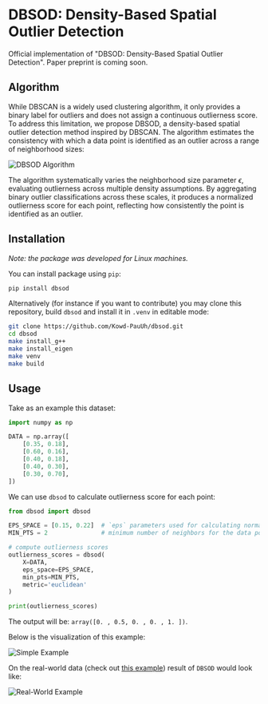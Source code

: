 # DBSOD: Density-Based Spatial Outlier Detection

Official implementation of "DBSOD: Density-Based Spatial Outlier Detection". Paper preprint is coming soon.

## Algorithm

While DBSCAN is a widely used clustering algorithm, it only provides a binary label for outliers and does not assign a continuous outlierness score. To address this limitation, we propose DBSOD, a density-based spatial outlier detection method inspired by DBSCAN. The algorithm estimates the consistency with which a data point is identified as an outlier across a range of neighborhood sizes:

![DBSOD Algorithm](examples/figures/algorithm.png "DBSOD Algorithm")

The algorithm systematically varies the neighborhood size parameter $\epsilon$, evaluating outlierness across multiple density assumptions. By aggregating binary outlier classifications across these scales, it produces a normalized outlierness score for each point, reflecting how consistently the point is identified as an outlier.

## Installation

_Note: the package was developed for Linux machines._

You can install package using `pip`:

```sh
pip install dbsod
```

Alternatively (for instance if you want to contribute) you may clone this repository, build `dbsod` and install it in `.venv` in editable mode:
```sh
git clone https://github.com/Kowd-PauUh/dbsod.git
cd dbsod
make install_g++
make install_eigen
make venv
make build
```

## Usage

Take as an example this dataset:

```python
import numpy as np

DATA = np.array([
    [0.35, 0.18],
    [0.60, 0.16],
    [0.40, 0.18],
    [0.40, 0.30],
    [0.30, 0.70],
])
```

We can use `dbsod` to calculate outlierness score for each point:

```python
from dbsod import dbsod

EPS_SPACE = [0.15, 0.22]  # `eps` parameters used for calculating normalized outlierness score
MIN_PTS = 2               # minimum number of neighbors for the data point to become "core" point

# compute outlierness scores
outlierness_scores = dbsod(
    X=DATA,
    eps_space=EPS_SPACE,
    min_pts=MIN_PTS,
    metric='euclidean'
)

print(outlierness_scores)
```

The output will be: `array([0. , 0.5, 0. , 0. , 1. ])`.

Below is the visualization of this example:

![Simple Example](examples/figures/00-readme-example.png "Simple Example")

On the real-world data (check out [this example](examples/01.%20Real%20Data.ipynb)) result of `DBSOD` would look like:

![Real-World Example](examples/figures/01-real-data.png "Real-World Example")
